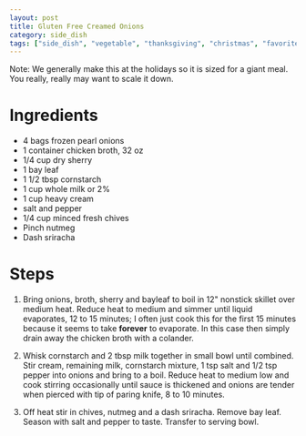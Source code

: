 ```yaml
---
layout: post
title: Gluten Free Creamed Onions
category: side_dish
tags: ["side_dish", "vegetable", "thanksgiving", "christmas", "favorite"]
---
```

Note: We generally make this at the holidays so it is sized for a giant meal.  You really, really may want to scale it down.

# Ingredients

* 4 bags frozen pearl onions
* 1 container chicken broth, 32 oz
* 1/4 cup dry sherry
* 1 bay leaf
* 1 1/2 tbsp cornstarch
* 1 cup whole milk or 2%
* 1 cup heavy cream
* salt and pepper
* 1/4 cup minced fresh chives
* Pinch nutmeg
* Dash sriracha

# Steps

1.  Bring onions, broth, sherry and bayleaf to boil in 12" nonstick skillet over medium heat.  Reduce heat to medium and simmer until liquid evaporates, 12 to 15 minutes; I often just cook this for the first 15 minutes because it seems to take **forever** to evaporate.  In this case then simply drain away the chicken broth with a colander.

2.  Whisk cornstarch and 2 tbsp milk together in small bowl until combined.  Stir cream, remaining milk, cornstarch mixture, 1 tsp salt and 1/2 tsp pepper into onions and bring to a boil.  Reduce heat to medium low and cook stirring occasionally until sauce is thickened and onions are tender when pierced with tip of paring knife, 8 to 10 minutes.

3.  Off heat stir in chives, nutmeg and a dash sriracha.  Remove bay leaf.  Season with salt and pepper to taste. Transfer to serving bowl.
